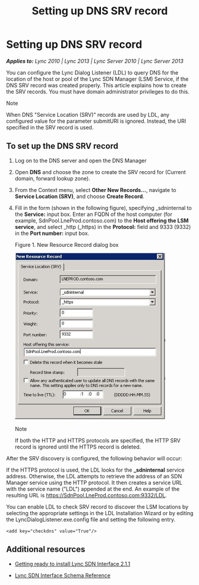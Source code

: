 ﻿---
title: Setting up DNS SRV record
TOCTitle: Setting up DNS SRV record
ms:assetid: 1dee6627-bd71-46e9-adb8-f2166fd8a97e
ms:mtpsurl: https://msdn.microsoft.com/en-us/library/Dn785198(v=office.15)
ms:contentKeyID: 62952682
ms.date: 02/16/2015
mtps_version: v=office.15
---

# Setting up DNS SRV record


_**Applies to:** Lync 2010 | Lync 2013 | Lync Server 2010 | Lync Server 2013_

You can configure the Lync Dialog Listener (LDL) to query DNS for the location of the host or pool of the Lync SDN Manager (LSM) Service, if the DNS SRV record was created properly. This article explains how to create the SRV records. You must have domain administrator privileges to do this.


> [!NOTE]
> <P>When DNS "Service Location (SRV)" records are used by LDL, any configured value for the parameter submitURI is ignored. Instead, the URI specified in the SRV record is used.</P>



## To set up the DNS SRV record

1.  Log on to the DNS server and open the DNS Manager

2.  Open **DNS** and choose the zone to create the SRV record for (Current domain, forward lookup zone).

3.  From the Context menu, select **Other New Records...**, navigate to **Service Location (SRV)**, and choose **Create Record**.

4.  Fill in the form (shown in the following figure), specifying \_sdninternal to the **Service:** input box. Enter an FQDN of the host computer (for example, SdnPool.LneProd.contoso.com) to the **Host offering the LSM service**, and select \_http (\_https) in the **Protocol:** field and 9333 (9332) in the **Port number:** input box.
    
    Figure 1. New Resource Record dialog box
    
      
    ![Add DNS SVR records](images/Dn785198.Lync_Sdn_interface_New_resource_record(Office.15).jpg "Add DNS SVR records")
    

    > [!NOTE]
    > <P>If both the HTTP and HTTPS protocols are specified, the HTTP SRV record is ignored until the HTTPS record is deleted.</P>



After the SRV discovery is configured, the following behavior will occur:

If the HTTPS protocol is used, the LDL looks for the **\_sdninternal** service address. Otherwise, the LDL attempts to retrieve the address of an SDN Manager service using the HTTP protocol. It then creates a service URL with the service name ("LDL") appended at the end. An example of the resulting URL is https://SdnPool.LneProd.contoso.com:9332/LDL.

You can enable LDL to check SRV record to discover the LSM locations by selecting the appropriate settings in the LDL Installation Wizard or by editing the LyncDialogListener.exe.config file and setting the following entry.

    <add key="checkdns" value="True"/>

## Additional resources

  - [Getting ready to install Lync SDN Interface 2.1.1](getting-ready-to-install-lync-sdn-interface-2-1-1.md)

  - [Lync SDN Interface Schema Reference](lync-sdn-interface-schema-reference.md)

